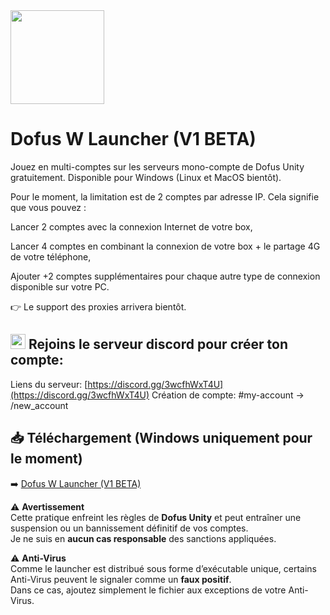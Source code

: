 <img src="https://i.ibb.co/zczfSW5/Dofus-WLauncher-Logo.png" width="150">

# **Dofus W Launcher (V1 BETA)**  

Jouez en multi-comptes sur les serveurs mono-compte de Dofus Unity gratuitement.
Disponible pour Windows (Linux et MacOS bientôt).

Pour le moment, la limitation est de 2 comptes par adresse IP.
Cela signifie que vous pouvez :

Lancer 2 comptes avec la connexion Internet de votre box,

Lancer 4 comptes en combinant la connexion de votre box + le partage 4G de votre téléphone,

Ajouter +2 comptes supplémentaires pour chaque autre type de connexion disponible sur votre PC.

👉 Le support des proxies arrivera bientôt.

##  [<img src="https://upload.wikimedia.org/wikipedia/fr/thumb/4/4f/Discord_Logo_sans_texte.svg/1818px-Discord_Logo_sans_texte.svg.png" width="24">](https://discord.gg/3wcfhWxT4U) **Rejoins le serveur discord pour créer ton compte**: 
Liens du serveur: [https://discord.gg/3wcfhWxT4U](https://discord.gg/3wcfhWxT4U) 
Création de compte: #my-account -> /new_account


## 📥 **Téléchargement (Windows uniquement pour le moment)**
➡️ [Dofus W Launcher (V1 BETA)](https://github.com/Wakalas/Dofus-W-Launcher-App/releases/download/v1.0.0/Dofus_W_Launcher.exe)





⚠️ **Avertissement**  
Cette pratique enfreint les règles de **Dofus Unity** et peut entraîner une suspension ou un bannissement définitif de vos comptes.  
Je ne suis en **aucun cas responsable** des sanctions appliquées.  

⚠️ **Anti-Virus**  
Comme le launcher est distribué sous forme d’exécutable unique, certains Anti-Virus peuvent le signaler comme un **faux positif**.  
Dans ce cas, ajoutez simplement le fichier aux exceptions de votre Anti-Virus.  
